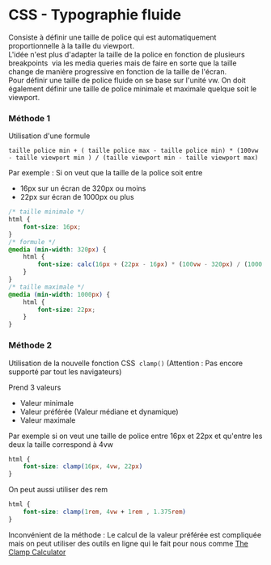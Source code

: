 # CSS - Typographie fluide

Consiste à définir une taille de police qui est automatiquement proportionnelle à la taille du viewport.  
L'idée n'est plus d'adapter la taille de la police en fonction de plusieurs breakpoints  via les media queries mais de faire en sorte que la taille change de manière progressive en fonction de la taille de l'écran.  
Pour définir une taille de police fluide on se base sur l'unité vw. On doit également définir une taille de police minimale et maximale quelque soit le viewport.

### Méthode 1

Utilisation d'une formule  

```
taille police min + ( taille police max - taille police min) * (100vw - taille viewport min ) / (taille viewport min - taille viewport max)
```

Par exemple : Si on veut que la taille de la police soit entre

- 16px sur un écran de 320px ou moins
- 22px sur écran de 1000px ou plus  

```css
/* taille minimale */  
html {  
	font-size: 16px;  
}  
/* formule */  
@media (min-width: 320px) {  
	html {  
		font-size: calc(16px + (22px - 16px) * (100vw - 320px) / (1000 - 320));  
	}  
}  
/* taille maximale */  
@media (min-width: 1000px) {  
	html {  
		font-size: 22px;  
	}  
}
```

### Méthode 2

Utilisation de la nouvelle fonction CSS  `clamp()` (Attention : Pas encore supporté par tout les navigateurs)  

Prend 3 valeurs

- Valeur minimale
- Valeur préférée (Valeur médiane et dynamique)
- Valeur maximale  

Par exemple si on veut une taille de police entre 16px et 22px et qu'entre les deux la taille correspond à 4vw  

```css
html {  
	font-size: clamp(16px, 4vw, 22px)  
}  
```

On peut aussi utiliser des rem

```css
html {  
	font-size: clamp(1rem, 4vw + 1rem , 1.375rem)  
}
```

Inconvénient de la méthode : Le calcul de la valeur préférée est compliquée mais on peut utiliser des outils en ligne qui le fait pour nous comme [The Clamp Calculator](https://royalfig.github.io/fluid-typography-calculator/)